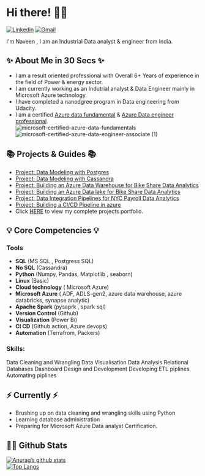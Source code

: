 # Hi there! 🙋🏻    
                                                     
[![Linkedin](https://img.shields.io/badge/LinkedIn-0077B5?style=for-the-badge&logo=linkedin&logoColor=white)](https://www.linkedin.com/in/naveen-kumar-b67005236/)    [![Gmail](https://img.shields.io/badge/Gmail-D14836?style=for-the-badge&logo=gmail&logoColor=white)](naveen.ku540088@gmail.com)                                  

I'm Naveen , I am an Industrial Data analyst & engineer from India.  



## ✨ About Me in 30 Secs ✨

- I am a result oriented professional with Overall 6+ Years of experience in the field of Power & energy sector.  
- I am currently working as an Indutrial analyst & Data Engineer mainly in Microsoft Azure technology. 
- I have completed a nanodgree program in Data engineering from Udacity.
- I am a certified [Azure data fundamental](https://www.credly.com/badges/2347df67-ee1d-4e9c-9f8a-1e558de5be1a/public_url) & [Azure Data engineer professional](https://www.credly.com/badges/c92433ad-1734-431a-ae56-33cb76016436/public_url).  
  ![microsoft-certified-azure-data-fundamentals](https://user-images.githubusercontent.com/114065631/191479586-21dadcfe-a213-438b-8476-b430528116ce.png)                 ![microsoft-certified-azure-data-engineer-associate (1)](https://user-images.githubusercontent.com/114065631/191479166-f9c33a26-f6fd-4858-b7b2-9ae7ae917855.png)



## 📚 Projects & Guides 📚

- [Project: Data Modeling with Postgres]()
- [Project: Data Modeling with Cassandra]()
- [Project: Building an Azure Data Warehouse for Bike Share Data Analytics]()
- [Project: Building an Azure Data lake for Bike Share Data Analytics]()
- [Project: Data Integration Pipelines for NYC Payroll Data Analytics]()
- [Project: Building a CI/CD Pipeline in azure]()
- Click [HERE]() to view my complete projects portfolio.



## 💡 Core Competencies 💡

### Tools 

- **SQL** (MS SQL , Postgress SQL)
- **No SQL** (Cassandra)
- **Python** (Numpy, Pandas, Matplotlib , seaborn)
- **Linux** (Basic)
- **Cloud technology** ( Microsoft Azure)
- **Microsoft Azure** ( ADF, ADLS-gen2, azure data warehouse, azure databricks, synapse analytic)
- **Apache Spark** (pysaprk , spark sql)
- **Version Control** (Github)
- **Visualization** (Power Bi)
- **CI CD** (Github action, Azure devops)
- **Automation** (Terrafrom, Packers)


### Skills: 

   Data Cleaning and Wrangling
   Data Visualisation
   Data Analysis
   Relational Databases
   Dashboard Design and Development
   Developing ETL piplines
   Automating piplines 



## ⚡️ Currently ⚡️

- Brushing up on data cleaning and wrangling skills using Python  
- Learning database administration  
- Preparing for Microsoft Azure Data analyst Certification. 


## 🙌🏻 Github Stats
  
 [![Anurag’s github stats](https://github-readme-stats.vercel.app/api?username=Naveenkumar-Dataguy)](https://github.com/Naveenkumar-Dataguy)  
 [![Top Langs](https://github-readme-stats.vercel.app/api/top-langs/?username=Naveenkumar-Dataguy&layout=compact)](https://github.com/Naveenkumar-Dataguy)  
 
 
